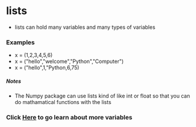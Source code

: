 # lists #
- lists can hold many variables and many types of variables
### Examples ###
- x = (1,2,3,4,5,6)
- x = ("hello","welcome","Python","Computer")
- x = ("hello",1,"Python,6,75)
##### Notes #####
- The Numpy package can use lists kind of like int or float so that you can do mathamatical functions with the lists
### Click [Here](https://github.com/AileshC/Basic_Python/blob/master/Type.md) to go learn about more variables ###
